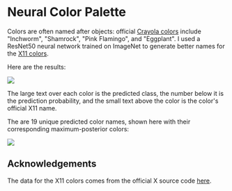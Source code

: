 # Neural Color Palette

Colors are often named after objects: official [Crayola colors](https://en.wikipedia.org/wiki/List_of_Crayola_crayon_colors) include "Inchworm", "Shamrock", "Pink Flamingo", and "Eggplant".
I used a ResNet50 neural network trained on ImageNet to generate better names for the [X11 colors](https://en.wikipedia.org/wiki/X11_color_names).

Here are the results:

![](https://raw.githubusercontent.com/guoguo12/neural-crayon-pack/master/grid.png)

The large text over each color is the predicted class, the number below it is the prediction probability, and the small text above the color is the color's official X11 name.

The are 19 unique predicted color names, shown here with their corresponding maximum-posterior colors:

![](https://raw.githubusercontent.com/guoguo12/neural-crayon-pack/master/uniques.png)

## Acknowledgements

The data for the X11 colors comes from the official X source code [here](https://cgit.freedesktop.org/xorg/app/rgb/tree/rgb.txt).
